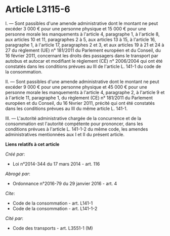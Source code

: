 # Article L3115-6

I. ― Sont passibles d'une amende administrative dont le montant ne peut excéder 3 000 € pour une personne physique et 15 000
€ pour une personne morale les manquements à l'article 4, paragraphe 1, à l'article 8, aux articles 10 et 11, paragraphes 2 à
5, aux articles 13 à 15, à l'article 16, paragraphe 1, à l'article 17, paragraphes 2 et 3, et aux articles 19 à 21 et 24 à 27
du règlement (UE) n° 181/2011 du Parlement européen et du Conseil, du 16 février 2011, concernant les droits des passagers
dans le transport par autobus et autocar et modifiant le règlement (CE) n° 2006/2004 qui ont été constatés dans les
conditions prévues au III de l'article L. 141-1 du code de la consommation. 

II. ― Sont passibles d'une amende administrative dont le montant ne peut excéder 9 000 € pour une personne physique et 45 000
€ pour une personne morale les manquements à l'article 4, paragraphe 2, à l'article 9 et à l'article 11, paragraphe 1, du
règlement (CE) n° 181/2011 du Parlement européen et du Conseil, du 16 février 2011, précité qui ont été constatés dans les
conditions prévues au III du même article L. 141-1. 

III. ― L'autorité administrative chargée de la concurrence et de la consommation est l'autorité compétente pour prononcer,
dans les conditions prévues à l'article L. 141-1-2 du même code, les amendes administratives mentionnées aux I et II du
présent article.

**Liens relatifs à cet article**

_Créé par_:

  - Loi n°2014-344 du 17 mars 2014 - art. 116

_Abrogé par_:

  - Ordonnance n°2016-79 du 29 janvier 2016 - art. 4

_Cite_:

  - Code de la consommation - art. L141-1
  - Code de la consommation - art. L141-1-2

_Cité par_:

  - Code des transports - art. L3551-1 (M)
